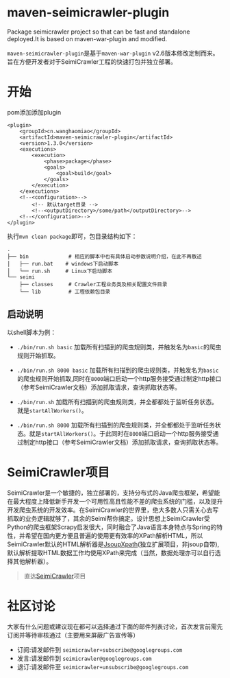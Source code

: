 maven-seimicrawler-plugin
==========
Package seimicrawler project so that can be fast and standalone deployed.It is based on maven-war-plugin and modified.

`maven-seimicrawler-plugin`是基于`maven-war-plugin` v2.6版本修改定制而来。旨在方便开发者对于SeimiCrawler工程的快速打包并独立部署。

# 开始 #
pom添加添加plugin
```
<plugin>
    <groupId>cn.wanghaomiao</groupId>
    <artifactId>maven-seimicrawler-plugin</artifactId>
    <version>1.3.0</version>
    <executions>
        <execution>
            <phase>package</phase>
            <goals>
                <goal>build</goal>
            </goals>
        </execution>
    </executions>
    <!--<configuration>-->
        <!-- 默认target目录 -->
        <!--<outputDirectory>/some/path</outputDirectory>-->
    <!--</configuration>-->
</plugin>
```
执行`mvn clean package`即可，包目录结构如下：
```
.
├── bin             # 相应的脚本中也有具体启动参数说明介绍，在此不再敖述
│   ├── run.bat    # windows下启动脚本
│   └── run.sh     # Linux下启动脚本
└── seimi
    ├── classes     # Crawler工程业务类及相关配置文件目录
    └── lib         # 工程依赖包目录
```

## 启动说明 ##
以shell脚本为例：

- `./bin/run.sh basic`
加载所有扫描到的爬虫规则类，并触发名为`basic`的爬虫规则开始抓取。

- `./bin/run.sh 8000 basic`
加载所有扫描到的爬虫规则类，并触发名为`basic`的爬虫规则开始抓取,同时在`8000`端口启动一个http服务接受通过制定http接口（参考SeimiCrawler文档）添加抓取请求，查询抓取状态等。

- `./bin/run.sh`
加载所有扫描到的爬虫规则类，并全都都处于监听任务状态。就是`startAllWorkers()`。

- `./bin/run.sh 8000`
加载所有扫描到的爬虫规则类，并全都都处于监听任务状态。就是`startAllWorkers()`。于此同时在`8000`端口启动一个http服务接受通过制定http接口（参考SeimiCrawler文档）添加抓取请求，查询抓取状态等。

# SeimiCrawler项目 #
SeimiCrawler是一个敏捷的，独立部署的，支持分布式的Java爬虫框架，希望能在最大程度上降低新手开发一个可用性高且性能不差的爬虫系统的门槛，以及提升开发爬虫系统的开发效率。在SeimiCrawler的世界里，绝大多数人只需关心去写抓取的业务逻辑就够了，其余的Seimi帮你搞定。设计思想上SeimiCrawler受Python的爬虫框架Scrapy启发很大，同时融合了Java语言本身特点与Spring的特性，并希望在国内更方便且普遍的使用更有效率的XPath解析HTML，所以SeimiCrawler默认的HTML解析器是[JsoupXpath](http://jsoupxpath.wanghaomiao.cn)(独立扩展项目，非jsoup自带),默认解析提取HTML数据工作均使用XPath来完成（当然，数据处理亦可以自行选择其他解析器）。

> 直达[SeimiCrawler](https://github.com/zhegexiaohuozi/SeimiCrawler)项目

# 社区讨论 #
大家有什么问题或建议现在都可以选择通过下面的邮件列表讨论，首次发言前需先订阅并等待审核通过（主要用来屏蔽广告宣传等）
- 订阅:请发邮件到 `seimicrawler+subscribe@googlegroups.com`
- 发言:请发邮件到 `seimicrawler@googlegroups.com`
- 退订:请发邮件至 `seimicrawler+unsubscribe@googlegroups.com`